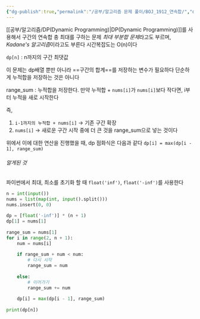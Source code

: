 ```yaml
---
{"dg-publish":true,"permalink":"/공부/알고리즘 문제 풀이/BOJ_1912_연속합/","dgPassFrontmatter":true}
---
```


[[공부/알고리즘/DP(Dynamic Programming)\|DP(Dynamic Programming)]]를 사용해서 구간의 연속합 충 최대를 구하는 문제
*최대 부분합 문제*라고도 부르며, *Kadane's 알고리즘*이라고도 부른다
시간복잡도는 O(n)이다

`dp[n]` : n까지의 구간 최댓값

이 문제는 dp배열 뿐만 아니라 ==구간의 합계==를 저장하는 변수가 필요하다
단순하게 누적합을 저장하는 것은 아니다

range_sum : 누적합을 저장한다. 만약 누적합 + `nums[i]`가 `nums[i]`보다 작다면, i부터 누적을 새로 시작한다

즉,
1) `i-1까지의 누적합 + nums[i]` -> 기존 구간 확장
2) `nums[i]` -> 새로운 구간 시작
중에 더 큰 것을 range_sum으로 넣는 것이다

위에서 이에 대한 연산을 진행했을 때, dp 점화식은 다음과 같다
`dp[i] = max(dp[i - 1], range_sum)`

###### 알게된 것
파이썬에서 최대, 최소를 초기화 할 때 `float('inf')`, `float('-inf')`를 사용한다

```python
n = int(input())  
nums = list(map(int, input().split()))  
nums.insert(0, 0)  
  
dp = [float('-inf')] * (n + 1)  
dp[1] = nums[1]  
  
range_sum = nums[1]  
for i in range(2, n + 1):  
    num = nums[i]  
  
    if range_sum + num < num:  
        # 다시 시작  
        range_sum = num  
  
    else:  
        # 이어가기  
        range_sum += num  
  
    dp[i] = max(dp[i - 1], range_sum)  
  
print(dp[n])
```